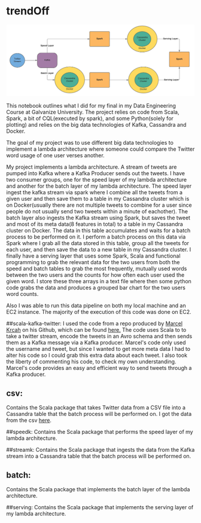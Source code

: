 # trendOff

![](Image/de713pg.png)

This notebook outlines what I did for my final in my Data Engineering Course at Galvanize University.  The project relies on code from Scala, Spark, a bit of CQL(executed by spark), and some Python(solely for plotting) and relies on the big data technologies of Kafka, Cassandra and Docker.  

The goal of my project was to use different big data technologies to implement a lambda architecture where someone could compare the Twitter word usage of one user verses another.

My project implements a lambda architecture.  A stream of tweets are pumped into Kafka where a Kafka Producer sends out the tweets.  I have two consumer groups, one for the speed layer of my lambda architecture and another for the batch layer of my lambda architecture.  The speed layer ingest the kafka stream via spark where I combine all the tweets from a given user and then save them to a table in my Cassandra cluster which is on Docker(usually there are not multiple tweets to combine for a user since people do not usually send two tweets within a minute of eachother).  The batch layer also ingests the Kafka stream using Spark, but saves the tweet and most of its meta data(8 features in total) to a table in my Cassandra cluster on Docker.  The data in this table accumulates and waits for a batch process to be performed on it.  I perform a batch process on this data via Spark where I grab all the data stored in this table, group all the tweets for each user, and then save the data to a new table in my Cassandra cluster.  I finally have a serving layer that uses some Spark, Scala and functional programming to grab the relevant data for the two users from both the speed and batch tables to grab the most frequently, mutually used words between the two users and the counts for how often each user used the given word.  I store these three arrays in a text file where then some python code grabs the data and produces a grouped bar chart for the two users word counts.

Also I was able to run this data pipeline on both my local machine and an EC2 instance.  The majority of the execution of this code was done on EC2.

##scala-kafka-twitter:
I used the code from a repo produced by [Marcel Krcah](http://marcelkrcah.net) on his Github, which can be found [here.](https://github.com/mkrcah/scala-kafka-twitter)  The code uses Scala to to take a twitter stream, encode the tweets in an Avro schema and then sends them as a Kafka message via a Kafka producer.  Marcel's code only used the username and tweet, but since I wanted to get more meta data I had to alter his code so I could grab this extra data about each tweet.  I also took the liberty of commenting his code, to check my own understanding.  Marcel's code provides an easy and efficient way to send tweets through a Kafka producer. 

## csv:
Contains the Scala package that takes Twitter data from a CSV file into a Cassandra table that the batch process will be performed on.  I got the data from the csv [here](http://followthehashtag.com/content/uploads/USA-Geolocated-tweets-free-dataset-Followthehashtag.zip).

##speedk:
Contains the Scala package that performs the speed layer of my lambda architecture.

##streamk:
Contains the Scala package that ingests the data from the Kafka stream into a Cassandra table that the batch process will be performed on.

## batch:
Contains the Scala package that implements the batch layer of the lambda architecture.

##serving:
Contains the Scala package that implements the serving layer of my lambda architecture.


